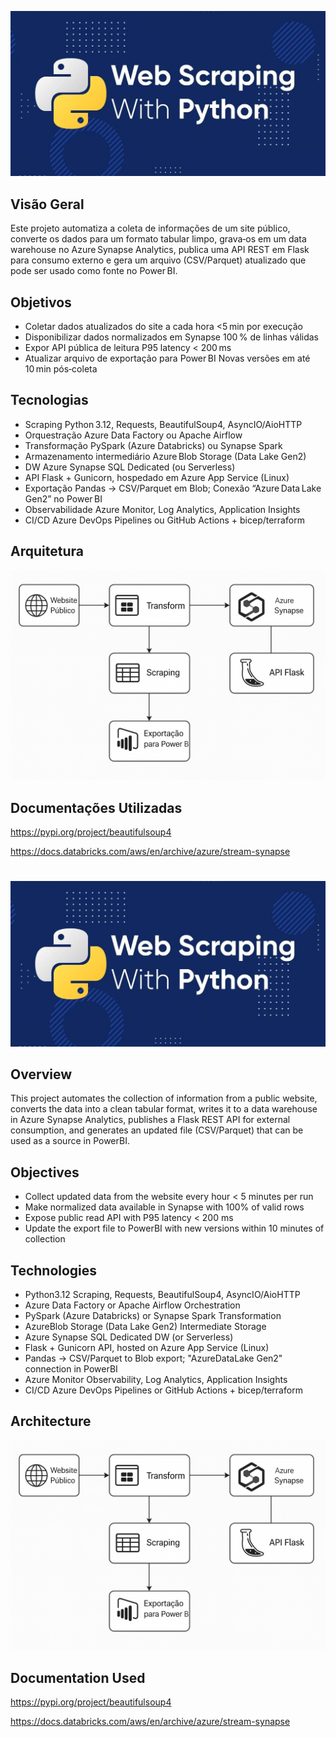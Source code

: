 ![alt text](colver.png)

## Visão Geral
Este projeto automatiza a coleta de informações de um site público, converte os dados para um formato tabular limpo, grava‐os em um data warehouse no Azure Synapse Analytics, publica uma API REST em Flask para consumo externo e gera um arquivo (CSV/Parquet) atualizado que pode ser usado como fonte no Power BI.
## Objetivos
- Coletar dados atualizados do site a cada hora	<5 min por execução
- Disponibilizar dados normalizados em Synapse	100 % de linhas válidas
- Expor API pública de leitura	P95 latency < 200 ms
- Atualizar arquivo de exportação para Power BI	Novas versões em até 10 min pós‐coleta
## Tecnologias
- Scraping	Python 3.12, Requests, BeautifulSoup4, AsyncIO/AioHTTP
- Orquestração	Azure Data Factory ou Apache Airflow
- Transformação	PySpark (Azure Databricks) ou Synapse Spark
- Armazenamento intermediário	Azure Blob Storage (Data Lake Gen2)
- DW	Azure Synapse SQL Dedicated (ou Serverless)
- API	Flask + Gunicorn, hospedado em Azure App Service (Linux)
- Exportação	Pandas → CSV/Parquet em Blob; Conexão “Azure Data Lake Gen2” no Power BI
- Observabilidade	Azure Monitor, Log Analytics, Application Insights
- CI/CD	Azure DevOps Pipelines ou GitHub Actions + bicep/terraform
## Arquitetura
![alt text](architecture.png)

## Documentações Utilizadas
https://pypi.org/project/beautifulsoup4

https://docs.databricks.com/aws/en/archive/azure/stream-synapse
#
#
#
![alt text](colver.png)

## Overview
This project automates the collection of information from a public website, converts the data into a clean tabular format, writes it to a data warehouse in Azure Synapse Analytics, publishes a Flask REST API for external consumption, and generates an updated file (CSV/Parquet) that can be used as a source in PowerBI.
## Objectives
- Collect updated data from the website every hour < 5 minutes per run
- Make normalized data available in Synapse with 100% of valid rows
- Expose public read API with P95 latency < 200 ms
- Update the export file to PowerBI with new versions within 10 minutes of collection
## Technologies
- Python3.12 Scraping, Requests, BeautifulSoup4, AsyncIO/AioHTTP
- Azure Data Factory or Apache Airflow Orchestration
- PySpark (Azure Databricks) or Synapse Spark Transformation
- AzureBlob Storage (Data Lake Gen2) Intermediate Storage
- Azure Synapse SQL Dedicated DW (or Serverless)
- Flask + Gunicorn API, hosted on Azure App Service (Linux)
- Pandas → CSV/Parquet to Blob export; "AzureDataLake Gen2" connection in PowerBI
- Azure Monitor Observability, Log Analytics, Application Insights
- CI/CD Azure DevOps Pipelines or GitHub Actions + bicep/terraform
## Architecture
![alt text](architecture.png)

## Documentation Used
https://pypi.org/project/beautifulsoup4

https://docs.databricks.com/aws/en/archive/azure/stream-synapse
